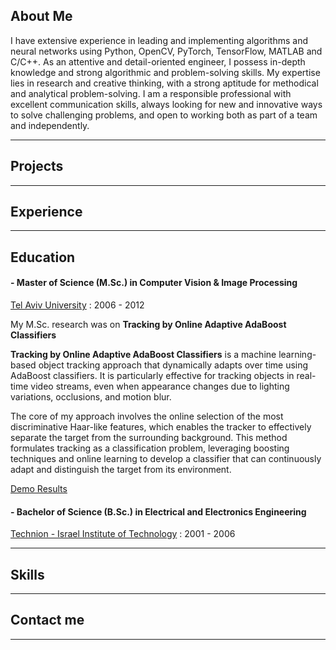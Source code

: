 ## About Me ##
I have extensive experience in leading and implementing algorithms and neural networks using Python, OpenCV, PyTorch, TensorFlow, MATLAB and C/C++.
As an attentive and detail-oriented engineer, I possess in-depth knowledge and strong algorithmic and problem-solving skills.
My expertise lies in research and creative thinking, with a strong aptitude for methodical and analytical problem-solving.
I am a responsible professional with excellent communication skills, always looking for new and innovative ways to solve challenging problems, and open to working both as part of a team and independently.

---

## Projects  ##

---

## Experience  ##

---

## Education  ##
#### - Master of Science (M.Sc.) in Computer Vision & Image Processing ####
[Tel Aviv University](https://www.linkedin.com/school/tel-aviv-university/) : 2006 - 2012

My M.Sc. research was on **Tracking by Online Adaptive AdaBoost Classifiers**

**Tracking by Online Adaptive AdaBoost Classifiers** is a machine learning-based object tracking approach that dynamically adapts over time using AdaBoost classifiers. It is particularly effective for tracking objects in real-time video streams, even when appearance changes due to lighting variations, occlusions, and motion blur.

The core of my approach involves the online selection of the most discriminative Haar-like features, which enables the tracker to effectively separate the target from the surrounding background. This method formulates tracking as a classification problem, leveraging boosting techniques and online learning to develop a classifier that can continuously adapt and distinguish the target from its environment.

[Demo Results](https://www.youtube.com/watch?v=7SY7zlmDr0M)



#### - Bachelor of Science (B.Sc.) in Electrical and Electronics Engineering ####
[Technion - Israel Institute of Technology](https://www.linkedin.com/school/technion/) : 2001 - 2006

---

## Skills  ##

---

## Contact me  ##

---

